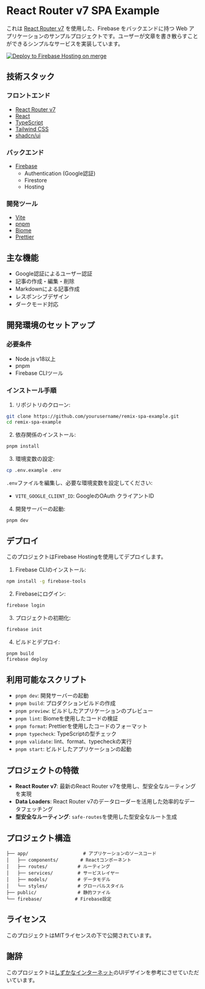 # React Router v7 SPA Example

これは [React Router v7](https://reactrouter.com/en/main) を使用した、Firebase をバックエンドに持つ Web アプリケーションのサンプルプロジェクトです。ユーザーが文章を書き散らすことができるシンプルなサービスを実装しています。

[![Deploy to Firebase Hosting on merge](https://github.com/coji/remix-spa-example/actions/workflows/firebase-hosting-merge.yml/badge.svg)](https://github.com/coji/remix-spa-example/actions/workflows/firebase-hosting-merge.yml)

## 技術スタック

### フロントエンド

- [React Router v7](https://reactrouter.com/en/main)
- [React](https://reactjs.org)
- [TypeScript](https://www.typescriptlang.org)
- [Tailwind CSS](https://tailwindcss.com)
- [shadcn/ui](https://ui.shadcn.com)

### バックエンド

- [Firebase](https://firebase.google.com)
  - Authentication (Google認証)
  - Firestore
  - Hosting

### 開発ツール

- [Vite](https://vitejs.dev)
- [pnpm](https://pnpm.io)
- [Biome](https://biomejs.dev)
- [Prettier](https://prettier.io)

## 主な機能

- Google認証によるユーザー認証
- 記事の作成・編集・削除
- Markdownによる記事作成
- レスポンシブデザイン
- ダークモード対応

## 開発環境のセットアップ

### 必要条件

- Node.js v18以上
- pnpm
- Firebase CLIツール

### インストール手順

1. リポジトリのクローン:

```bash
git clone https://github.com/yourusername/remix-spa-example.git
cd remix-spa-example
```

2. 依存関係のインストール:

```bash
pnpm install
```

3. 環境変数の設定:

```bash
cp .env.example .env
```

`.env`ファイルを編集し、必要な環境変数を設定してください:

- `VITE_GOOGLE_CLIENT_ID`: GoogleのOAuth クライアントID

4. 開発サーバーの起動:

```bash
pnpm dev
```

## デプロイ

このプロジェクトはFirebase Hostingを使用してデプロイします。

1. Firebase CLIのインストール:

```bash
npm install -g firebase-tools
```

2. Firebaseにログイン:

```bash
firebase login
```

3. プロジェクトの初期化:

```bash
firebase init
```

4. ビルドとデプロイ:

```bash
pnpm build
firebase deploy
```

## 利用可能なスクリプト

- `pnpm dev`: 開発サーバーの起動
- `pnpm build`: プロダクションビルドの作成
- `pnpm preview`: ビルドしたアプリケーションのプレビュー
- `pnpm lint`: Biomeを使用したコードの検証
- `pnpm format`: Prettierを使用したコードのフォーマット
- `pnpm typecheck`: TypeScriptの型チェック
- `pnpm validate`: lint、format、typecheckの実行
- `pnpm start`: ビルドしたアプリケーションの起動

## プロジェクトの特徴

- **React Router v7**: 最新のReact Router v7を使用し、型安全なルーティングを実現
- **Data Loaders**: React Router v7のデータローダーを活用した効率的なデータフェッチング
- **型安全なルーティング**: `safe-routes`を使用した型安全なルート生成

## プロジェクト構造

```
├── app/                    # アプリケーションのソースコード
│   ├── components/        # Reactコンポーネント
│   ├── routes/           # ルーティング
│   ├── services/         # サービスレイヤー
│   ├── models/           # データモデル
│   └── styles/           # グローバルスタイル
├── public/               # 静的ファイル
└── firebase/            # Firebase設定
```

## ライセンス

このプロジェクトはMITライセンスの下で公開されています。

## 謝辞

このプロジェクトは[しずかなインターネット](https://sizu.me)のUIデザインを参考にさせていただいています。
